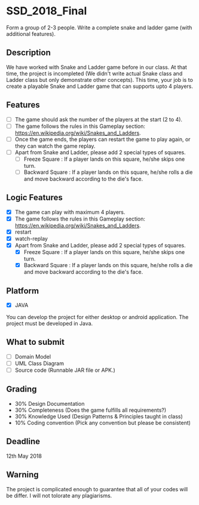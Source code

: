 # SSD_2018_Final
Form a group of 2-3 people. Write a complete snake and ladder game (with additional features).

## Description

We have worked with Snake and Ladder game before in our class. At that time, the project is incompleted (We didn't write actual Snake class and Ladder class but only demonstrate other concepts). This time, your job is to create a playable Snake and Ladder game that can supports upto 4 players.

## Features

- [ ] The game should ask the number of the players at the start (2 to 4).
- [ ] The game follows the rules in this Gameplay section: https://en.wikipedia.org/wiki/Snakes_and_Ladders.
- [ ] Once the game ends, the players can restart the game to play again, or they can watch the game replay.
- [ ] Apart from Snake and Ladder, please add 2 special types of squares.
  - [ ] Freeze Square : If a player lands on this square, he/she skips one turn.
  - [ ] Backward Square : If a player lands on this square, he/she rolls a die and move backward according to the die's face. 

## Logic Features

- [x] The game can play with maximum 4 players.
- [x] The game follows the rules in this Gameplay section: https://en.wikipedia.org/wiki/Snakes_and_Ladders.
- [x] restart
- [x] watch-replay
- [x] Apart from Snake and Ladder, please add 2 special types of squares.
  - [x] Freeze Square : If a player lands on this square, he/she skips one turn.
  - [x] Backward Square : If a player lands on this square, he/she rolls a die and move backward according to the die's face. 
  
## Platform

- [x] JAVA 

You can develop the project for either desktop or android application. 
The project must be developed in Java.

## What to submit

- [ ] Domain Model
- [ ] UML Class Diagram
- [ ] Source code (Runnable JAR file or APK.)

## Grading

- 30% Design Documentation
- 30% Completeness (Does the game fulfills all requirements?)
- 30% Knowledge Used (Design Patterns & Principles taught in class)
- 10% Coding convention (Pick any convention but please be consistent)

## Deadline

12th May 2018

## Warning

The project is complicated enough to guarantee that all of your codes will be differ. I will not tolorate any plagiarisms.
